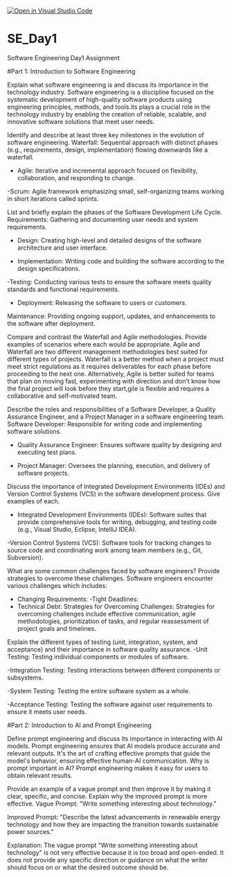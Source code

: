 [![Open in Visual Studio Code](https://classroom.github.com/assets/open-in-vscode-2e0aaae1b6195c2367325f4f02e2d04e9abb55f0b24a779b69b11b9e10269abc.svg)](https://classroom.github.com/online_ide?assignment_repo_id=15566219&assignment_repo_type=AssignmentRepo)
# SE_Day1
Software Engineering Day1 Assignment

#Part 1: Introduction to Software Engineering

Explain what software engineering is and discuss its importance in the technology industry.
Software engineering is a discipline focused on the systematic development of high-quality software products using engineering principles, methods, and tools.its plays a crucial role in the technology industry by enabling the creation of reliable, scalable, and innovative software solutions that meet user needs.

Identify and describe at least three key milestones in the evolution of software engineering.
Waterfall: Sequential approach with distinct phases (e.g., requirements, design, implementation) flowing downwards like a waterfall.

- Agile: Iterative and incremental approach focused on flexibility, collaboration, and responding to change.

-Scrum: Agile framework emphasizing small, self-organizing teams working in short iterations called sprints.

List and briefly explain the phases of the Software Development Life Cycle.
Requirements: Gathering and documenting user needs and system requirements.

- Design: Creating high-level and detailed designs of the software architecture and user interface.

- Implementation: Writing code and building the software according to the design specifications.

-Testing: Conducting various tests to ensure the software meets quality standards and functional requirements.

- Deployment: Releasing the software to users or customers.

Maintenance: Providing ongoing support, updates, and enhancements to the software after deployment.

Compare and contrast the Waterfall and Agile methodologies. Provide examples of scenarios where each would be appropriate.
Agile and Waterfall are two different management methodologies best suited for different types of projects.
Waterfall is a better method when a project must meet strict regulations as it requires deliverables for each phase before proceeding to the next one. Alternatively, Agile is better suited for teams that plan on moving fast, experimenting with direction and don’t know how the final project will look before they start,gile is flexible and requires a collaborative and self-motivated team.

Describe the roles and responsibilities of a Software Developer, a Quality Assurance Engineer, and a Project Manager in a software engineering team.
Software Developer: Responsible for writing code and implementing software solutions.

- Quality Assurance Engineer: Ensures software quality by designing and executing test plans.

- Project Manager: Oversees the planning, execution, and delivery of software projects.


Discuss the importance of Integrated Development Environments (IDEs) and Version Control Systems (VCS) in the software development process. Give examples of each.
- Integrated Development Environments (IDEs): Software suites that provide comprehensive tools for writing, debugging, and testing code (e.g., Visual Studio, Eclipse, IntelliJ IDEA).

-Version Control Systems (VCS): Software tools for tracking changes to source code and coordinating work among team members (e.g., Git, Subversion).

What are some common challenges faced by software engineers? Provide strategies to overcome these challenges.
Software engineers encounter various challenges which includes:

- Changing Requirements: 
-Tight Deadlines: 
- Technical Debt: 
Strategies for Overcoming Challenges: Strategies for overcoming challenges include effective communication, agile methodologies, prioritization of tasks, and regular reassessment of project goals and timelines.

Explain the different types of testing (unit, integration, system, and acceptance) and their importance in software quality assurance.
-Unit Testing: Testing individual components or modules of software.

-Integration Testing: Testing interactions between different components or subsystems.

-System Testing: Testing the entire software system as a whole.

-Acceptance Testing: Testing the software against user requirements to ensure it meets user needs.

#Part 2: Introduction to AI and Prompt Engineering


Define prompt engineering and discuss its importance in interacting with AI models.
Prompt engineering ensures that AI models produce accurate and relevant outputs. It's the art of crafting effective prompts that guide the model's behavior, ensuring effective human-AI communication.
Why is prompt important in AI?
Prompt engineering makes it easy for users to obtain relevant results.

Provide an example of a vague prompt and then improve it by making it clear, specific, and concise. Explain why the improved prompt is more effective.
Vague Prompt: "Write something interesting about technology."

Improved Prompt: "Describe the latest advancements in renewable energy technology and how they are impacting the transition towards sustainable power sources."

Explanation:
The vague prompt "Write something interesting about technology" is not very effective because it is too broad and open-ended. It does not provide any specific direction or guidance on what the writer should focus on or what the desired outcome should be.
